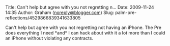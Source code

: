 Title: Can&#39;t help but agree with you not regretting n...
Date: 2009-11-24 14:35
Author: Graham (noreply@blogger.com)
Slug: palm-pre-reflections/4529866839341633805

Can't help but agree with you not regretting not having an iPhone. The
Pre does everything I need \*and\* I can hack about with it a lot more
than I could an iPhone without violating any contracts.

